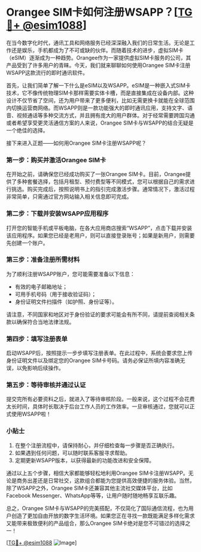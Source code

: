 # Orangee SIM卡如何注册WSAPP？[[TG💪+ @esim1088](https://t.me/s/esim1088)]

在当今数字化时代，通讯工具和网络服务已经深深融入我们的日常生活。无论是工作还是娱乐，手机都成为了不可或缺的伙伴。而随着技术的进步，虚拟SIM卡（eSIM）逐渐成为一种趋势。Orangee作为一家提供虚拟SIM卡服务的公司，其产品受到了许多用户的青睐。今天，我们就来聊聊如何使用Orangee SIM卡注册WSAPP这款流行的即时通讯软件。

首先，让我们简单了解一下什么是eSIM以及WSAPP。eSIM是一种嵌入式SIM卡技术，它不像传统物理SIM卡那样需要实体卡槽，而是直接集成在设备内部。这种设计不仅节省了空间，还为用户带来了更多便利，比如无需更换卡就能在全球范围内切换运营商网络。而WSAPP则是一款功能强大的即时通讯应用，支持文字、语音、视频通话等多种交流方式，并且拥有庞大的用户群体。对于经常需要跨国沟通或者希望享受更灵活通信方案的人来说，Orangee SIM卡与WSAPP的结合无疑是一个绝佳的选择。

接下来进入正题——如何用Orangee SIM卡注册WSAPP呢？

### 第一步：购买并激活Orangee SIM卡

在开始之前，请确保您已经成功购买了一张Orangee SIM卡。目前，Orangee提供了多种套餐选择，包括月租型、预付费型等不同模式，您可以根据自己的需求进行挑选。购买完成后，按照说明书上的指引完成激活步骤。通常情况下，激活过程非常简单，只需通过官方网站输入相关信息即可完成。

### 第二步：下载并安装WSAPP应用程序

打开您的智能手机或平板电脑，在各大应用商店搜索“WSAPP”，点击下载并安装该应用程序。如果您已经是老用户，则可以直接登录账号；如果是新用户，则需要先创建一个账户。

### 第三步：准备注册所需材料

为了顺利注册WSAPP账户，您可能需要准备以下信息：
- 有效的电子邮箱地址；
- 可用手机号码（用于接收验证码）；
- 身份证明文件扫描件（如护照、身份证等）。

请注意，不同国家和地区对于身份验证的要求可能会有所不同，请提前查阅相关条款以确保符合当地法律法规。

### 第四步：填写注册表单

启动WSAPP后，按照提示一步步填写注册表单。在此过程中，系统会要求您上传身份证明文件以及绑定您的Orangee SIM卡号码。请务必保证所填内容准确无误，以免影响后续操作。

### 第五步：等待审核并通过认证

提交完所有必要资料之后，就进入了等待审核阶段。一般来说，这个过程不会花费太长时间，具体时长取决于后台工作人员的工作效率。一旦审核通过，您就可以正式使用WSAPP啦！

### 小贴士

1. 在整个注册流程中，请保持耐心，并仔细检查每一步骤是否正确执行。
2. 如果遇到任何问题，可以随时联系客服寻求帮助。
3. 定期更新WSAPP版本，以获得最新的功能改进和安全保障。

通过以上五个步骤，相信大家都能够轻松地利用Orangee SIM卡注册WSAPP。无论是商务出差还是日常社交，这款组合都能为您提供高效便捷的服务体验。当然，除了WSAPP之外，Orangee SIM卡还兼容其他主流社交媒体平台，比如Facebook Messenger、WhatsApp等等，让用户随时随地畅享互联乐趣。

总之，Orangee SIM卡与WSAPP的完美搭配，不仅简化了国际通信流程，也为用户创造了更加自由开放的数字生活环境。如果您正在寻找一款既能满足多样化需求又能带来极致便利的产品组合，那么Orangee SIM卡绝对是您不可错过的选择之一！

[[TG💪+ @esim1088](https://t.me/s/esim1088) ![Image](https://i.postimg.cc/4NQfJmqS/Snipaste-2025-05-13-00-14-12.png)]